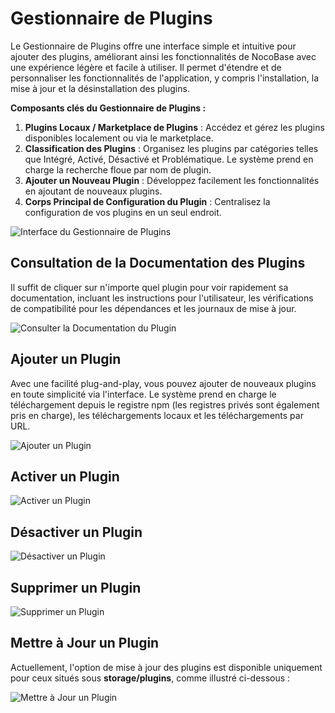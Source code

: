 # Gestionnaire de Plugins

Le Gestionnaire de Plugins offre une interface simple et intuitive pour ajouter des plugins, améliorant ainsi les fonctionnalités de NocoBase avec une expérience légère et facile à utiliser. Il permet d'étendre et de personnaliser les fonctionnalités de l'application, y compris l'installation, la mise à jour et la désinstallation des plugins.

**Composants clés du Gestionnaire de Plugins :**

1. **Plugins Locaux / Marketplace de Plugins** : Accédez et gérez les plugins disponibles localement ou via le marketplace.
2. **Classification des Plugins** : Organisez les plugins par catégories telles que Intégré, Activé, Désactivé et Problématique. Le système prend en charge la recherche floue par nom de plugin.
3. **Ajouter un Nouveau Plugin** : Développez facilement les fonctionnalités en ajoutant de nouveaux plugins.
4. **Corps Principal de Configuration du Plugin** : Centralisez la configuration de vos plugins en un seul endroit.

![Interface du Gestionnaire de Plugins](https://static-docs.nocobase.com/86fb70757a77ab3654f97faffc2dce78.png)

## Consultation de la Documentation des Plugins

Il suffit de cliquer sur n'importe quel plugin pour voir rapidement sa documentation, incluant les instructions pour l'utilisateur, les vérifications de compatibilité pour les dépendances et les journaux de mise à jour.

![Consulter la Documentation du Plugin](https://static-docs.nocobase.com/a4015bea903d3c6874ca94e6c1085278.png)

## Ajouter un Plugin

Avec une facilité plug-and-play, vous pouvez ajouter de nouveaux plugins en toute simplicité via l'interface. Le système prend en charge le téléchargement depuis le registre npm (les registres privés sont également pris en charge), les téléchargements locaux et les téléchargements par URL.

![Ajouter un Plugin](https://static-docs.nocobase.com/103baa0ba0dd88e7481c0636147c7a7c.png)

## Activer un Plugin

![Activer un Plugin](https://static-docs.nocobase.com/c76b7228678c358ba6f8f68ef05d3cd5.gif)

## Désactiver un Plugin

![Désactiver un Plugin](https://static-docs.nocobase.com/86f526669dba0d4f3245d24d9e9d35a9.gif)

## Supprimer un Plugin

![Supprimer un Plugin](https://static-docs.nocobase.com/b32d6507aaee2b708290311cf1e7ebca.gif)

## Mettre à Jour un Plugin

Actuellement, l'option de mise à jour des plugins est disponible uniquement pour ceux situés sous **storage/plugins**, comme illustré ci-dessous :

![Mettre à Jour un Plugin](https://static-docs.nocobase.com/7bfaec2785dc6a2e864fee2337fc57ef.png)
